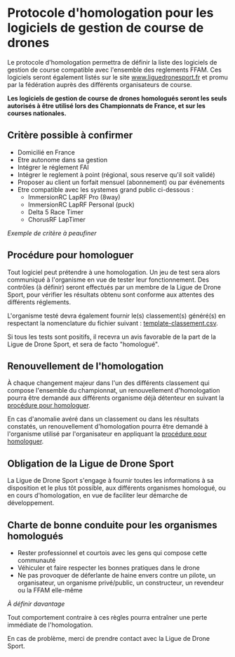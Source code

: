 # Protocole d'homologation pour les logiciels de gestion de course de drones

Le protocole d'homologation permettra de définir la liste des logiciels de gestion de course compatible avec l'ensemble des reglements FFAM. Ces logiciels seront également listés sur le site www.liguedronesport.fr et promu par la fédération auprès des différents organisateurs de course.

**Les logiciels de gestion de course de drones homologués seront les seuls autorisés à être utilisé lors des Championnats de France, et sur les courses nationales.**

## Critère possible à confirmer

- Domicilié en France
- Etre autonome dans sa gestion
- Intégrer le réglement FAI
- Intégrer le reglement à point (régional, sous reserve qu'il soit validé)
- Proposer au client un forfait mensuel (abonnement) ou par événements
- Etre compatible avec les systemes grand public ci-dessous :
  - ImmersionRC LapRF Pro (8way)
  - ImmersionRC LapRF Personal (puck)
  - Delta 5 Race Timer
  - ChorusRF LapTimer

*Exemple de critère à peaufiner*

## Procédure pour homologuer

Tout logiciel peut prétendre à une homologation. Un jeu de test sera alors communiqué à l'organisme en vue de tester leur fonctionnement. Des contrôles (à définir) seront effectués par un membre de la Ligue de Drone Sport, pour vérifier les résultats obtenu sont conforme aux attentes des différents réglements.

L'organisme testé devra également fournir le(s) classement(s) généré(s) en respectant la nomenclature du fichier suivant : [template-classement.csv](fichiers/template-classement.csv).

Si tous les tests sont positifs, il recevra un avis favorable de la part de la Ligue de Drone Sport, et sera de facto "homologué".

## Renouvellement de l'homologation

À chaque changement majeur dans l'un des différents classement qui compose l'ensemble du championnat, un renouvellement d'homologation pourra être demandé aux différents organisme déjà détenteur en suivant la [procédure pour homologuer](#procédure-pour-homologuer).

En cas d'anomalie avéré dans un classement ou dans les résultats constatés, un renouvellement d'homologation pourra être demandé à l'organisme utilisé par l'organisateur en appliquant la [procédure pour homologuer](#procédure-pour-homologuer).

## Obligation de la Ligue de Drone Sport

La Ligue de Drone Sport s'engage à fournir toutes les informations à sa disposition et le plus tôt possible, aux différents organismes homologué, ou en cours d'homologation, en vue de faciliter leur démarche de développement.

## Charte de bonne conduite pour les organismes homologués

- Rester professionnel et courtois avec les gens qui compose cette communauté
- Véhiculer et faire respecter les bonnes pratiques dans le drone
- Ne pas provoquer de déferlante de haine envers contre un pilote, un organisateur, un organisme privé/public, un constructeur, un revendeur ou la FFAM elle-même

*À définir davantage*

Tout comportement contraire à ces règles pourra entraîner une perte immédiate de l'homologation.

En cas de problème, merci de prendre contact avec la Ligue de Drone Sport.
